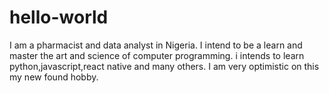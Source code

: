 # hello-world
I am a pharmacist and data analyst in Nigeria. I intend to be a learn and master the art and science of computer programming. 
i intends to learn python,javascript,react native and many others. 
I am very optimistic on this my new found hobby.
